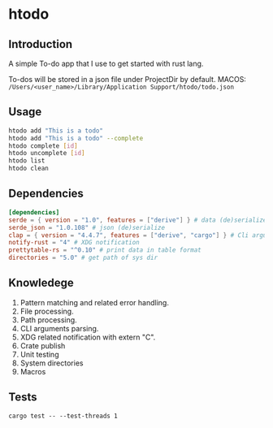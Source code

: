 # htodo

## Introduction

A simple To-do app that I use to get started with rust lang.

To-dos will be stored in a json file under ProjectDir by default.
MACOS: `/Users/<user_name>/Library/Application Support/htodo/todo.json`

## Usage

```bash
htodo add "This is a todo"
htodo add "This is a todo" --complete
htodo complete [id]
htodo uncomplete [id]
htodo list
htodo clean
```

## Dependencies

```toml
[dependencies]
serde = { version = "1.0", features = ["derive"] } # data (de)serialize
serde_json = "1.0.108" # json (de)serialize
clap = { version = "4.4.7", features = ["derive", "cargo"] } # Cli argument parser
notify-rust = "4" # XDG notification
prettytable-rs = "^0.10" # print data in table format
directories = "5.0" # get path of sys dir
```

## Knowledege
1. Pattern matching and related error handling.
2. File processing.
3. Path processing.
4. CLI arguments parsing.
5. XDG related notification with extern "C".
6. Crate publish
7. Unit testing
8. System directories
9. Macros


## Tests

`cargo test -- --test-threads 1`